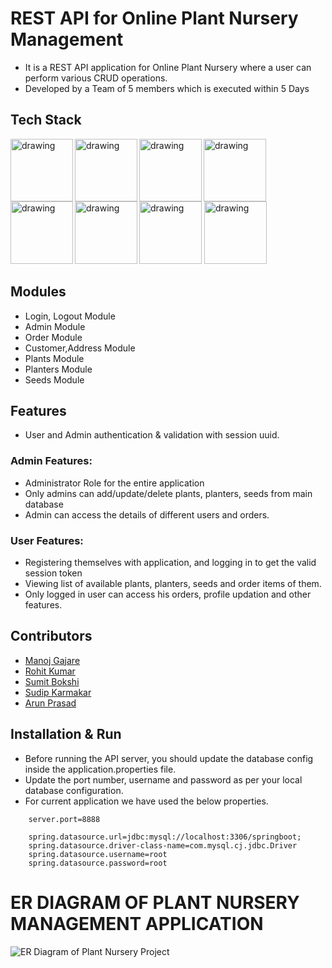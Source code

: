 # REST API for Online Plant Nursery Management
- It is a REST API application for Online Plant Nursery where a user can perform various CRUD operations. 
- Developed by a Team of 5 members which is executed within 5 Days
## Tech Stack
<img align="left" src="https://1000logos.net/wp-content/uploads/2020/09/Java-Logo.png" alt="drawing" width="100"/>
<img align="left"  src="https://download.logo.wine/logo/Spring_Framework/Spring_Framework-Logo.wine.png" alt="drawing" width="100"/>
<img src="https://download.logo.wine/logo/MySQL/MySQL-Logo.wine.png" alt="drawing" width="100"/>
<img align = "left" src="https://www.dariawan.com/media/images/tech-spring-boot.width-1024.png" alt="drawing" width="100"/>
<img align="left"  src="https://upload.wikimedia.org/wikipedia/commons/2/22/Hibernate_logo_a.png" alt="drawing" width="100"/>
<img  align="left" src="https://miro.medium.com/max/818/1*zc-LgogGtr7fFHF9e1M8wA.png" alt="drawing" width="100"/>
<img src="https://maven.apache.org/images/maven-logo-white-on-black.purevec.svg" alt="drawing" width="100"/>
<img src="https://zooz.github.io/predator/images/restapi.png" alt="drawing" width="100"/>

## Modules
- Login, Logout Module
- Admin Module
- Order Module 
- Customer,Address Module
- Plants Module
- Planters Module
- Seeds Module
## Features
- User and Admin authentication & validation with session uuid.
### Admin Features:
* Administrator Role for the entire application
* Only  admins can add/update/delete plants, planters, seeds from main database
* Admin can access the details of different users and orders.
### User Features:
* Registering themselves with application, and logging in to get the valid session token
* Viewing list of available plants, planters, seeds and order items of them.
* Only logged in user can access his orders, profile updation and other features.
## Contributors
- [Manoj Gajare](https://github.com/manojgajare123)
- [Rohit Kumar](https://github.com/Rohit9252)
- [Sumit Bokshi](https://github.com/sumitbokshi)
- [Sudip Karmakar](https://github.com/sudip40)
- [Arun Prasad](https://github.com/arunprazad001)

## Installation & Run
 - Before running the API server, you should update the database config inside the application.properties file.
 - Update the port number, username and password as per your local database configuration.
 - For current application we have used the below properties.
```
    server.port=8888

    spring.datasource.url=jdbc:mysql://localhost:3306/springboot;
    spring.datasource.driver-class-name=com.mysql.cj.jdbc.Driver
    spring.datasource.username=root
    spring.datasource.password=root
```




# ER DIAGRAM OF PLANT NURSERY MANAGEMENT APPLICATION


![ER Diagram of Plant Nursery Project](https://user-images.githubusercontent.com/101380040/193456250-c8fea983-dd1c-4888-a967-94ebfad02748.jpeg)
